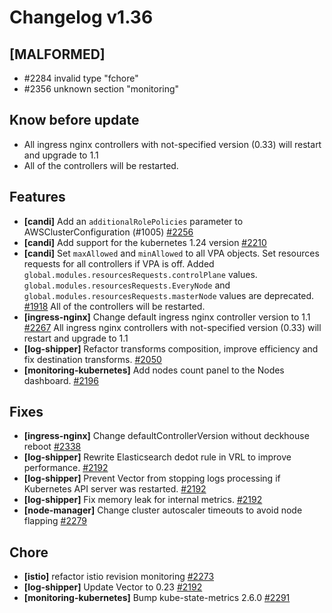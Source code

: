 # Changelog v1.36

## [MALFORMED]


 - #2284 invalid type "fchore"
 - #2356 unknown section "monitoring"

## Know before update


 - All ingress nginx controllers with not-specified version (0.33) will restart and upgrade to 1.1
 - All of the controllers will be restarted.

## Features


 - **[candi]** Add an `additionalRolePolicies` parameter to AWSClusterConfiguration (#1005) [#2256](https://github.com/deckhouse/deckhouse/pull/2256)
 - **[candi]** Add support for the kubernetes 1.24 version [#2210](https://github.com/deckhouse/deckhouse/pull/2210)
 - **[candi]** Set `maxAllowed` and `minAllowed` to all VPA objects. Set resources requests for all controllers if VPA is off.   Added `global.modules.resourcesRequests.controlPlane` values. `global.modules.resourcesRequests.EveryNode` and `global.modules.resourcesRequests.masterNode` values are deprecated. [#1918](https://github.com/deckhouse/deckhouse/pull/1918)
    All of the controllers will be restarted.
 - **[ingress-nginx]** Change default ingress nginx controller version to 1.1 [#2267](https://github.com/deckhouse/deckhouse/pull/2267)
    All ingress nginx controllers with not-specified version (0.33) will restart and upgrade to 1.1
 - **[log-shipper]** Refactor transforms composition, improve efficiency and fix destination transforms. [#2050](https://github.com/deckhouse/deckhouse/pull/2050)
 - **[monitoring-kubernetes]** Add nodes count panel to the Nodes dashboard. [#2196](https://github.com/deckhouse/deckhouse/pull/2196)

## Fixes


 - **[ingress-nginx]** Change defaultControllerVersion without deckhouse reboot [#2338](https://github.com/deckhouse/deckhouse/pull/2338)
 - **[log-shipper]** Rewrite Elasticsearch dedot rule in VRL to improve performance. [#2192](https://github.com/deckhouse/deckhouse/pull/2192)
 - **[log-shipper]** Prevent Vector from stopping logs processing if Kubernetes API server was restarted. [#2192](https://github.com/deckhouse/deckhouse/pull/2192)
 - **[log-shipper]** Fix memory leak for internal metrics. [#2192](https://github.com/deckhouse/deckhouse/pull/2192)
 - **[node-manager]** Change cluster autoscaler timeouts to avoid node flapping [#2279](https://github.com/deckhouse/deckhouse/pull/2279)

## Chore


 - **[istio]** refactor istio revision monitoring [#2273](https://github.com/deckhouse/deckhouse/pull/2273)
 - **[log-shipper]** Update Vector to 0.23 [#2192](https://github.com/deckhouse/deckhouse/pull/2192)
 - **[monitoring-kubernetes]** Bump kube-state-metrics 2.6.0 [#2291](https://github.com/deckhouse/deckhouse/pull/2291)

